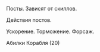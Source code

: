 

Посты. Зависят от скиллов. 

Действия постов. 

Ускорение. Торможение. Форсаж. 

Абилки Корабля (20)
